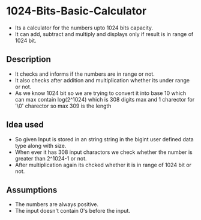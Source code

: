 # 1024-Bits-Basic-Calculator
* Its a calculator for the numbers upto 1024 bits capacity.
* It can add, subtract and multiply and displays only if result is in range of 1024 bit.
## Description
* It checks and informs if the numbers are in range or not.
* It also checks after addition and multiplication whether its under range or not.
* As we know 1024 bit so we are trying to convert it into base 10 which can max contain log(2^1024) which is 308 digits max and 1 charector for '\0' charector so max 309 is the length
## Idea used
* So given Input is stored in an string string in the bigint user defined data type along with size.
* When ever it has 308 input charactors we check whether the number is greater than 2^1024-1 or not.
* After multiplication again its chcked whether it is in range of 1024 bit or not.
## Assumptions
* The numbers are always positive.
* The input doesn't contain 0's before the input.
